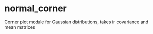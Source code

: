 # normal_corner
Corner plot module for Gaussian distributions, takes in covariance and mean matrices
